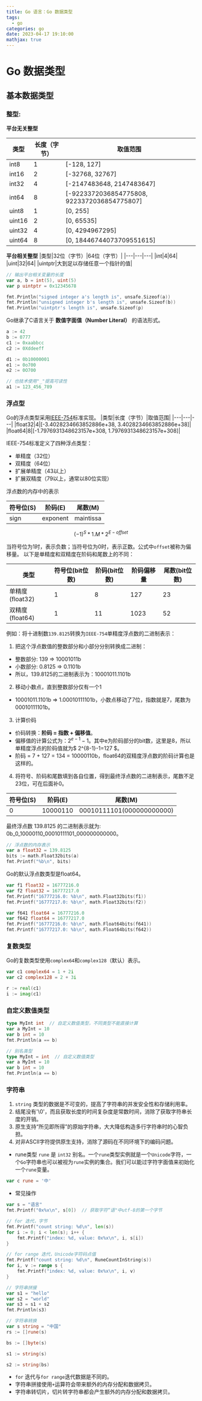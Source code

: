 ```yaml
---
title: Go 语言：Go 数据类型
tags:
  - go
categories: go
date: 2023-04-17 19:10:00
mathjax: true
---
```


# Go 数据类型

## 基本数据类型

### 整型:

**平台无关整型**

|类型|长度（字节）|取值范围|
|---|---|---|
|int8|1|[-128, 127]|
|int16|2|[-32768, 32767]|
|int32|4|[-2147483648, 2147483647]|
|int64|8|[-9223372036854775808, 9223372036854775807]|
|uint8|1|[0, 255]|
|uint16|2|[0, 65535]|
|uint32|4|[0, 4294967295]|
|uint64|8|[0, 18446744073709551615]|

**平台相关整型**
|类型|32位（字节）|64位（字节）|
|---|---|---|
|int|4|64|
|uint|32|64|
|uintptr|大到足以存储任意一个指针的值|

```go
// 输出平台相关变量的长度
var a, b = int(5), uint(5)
var p uintptr = 0x12345678

fmt.Println("signed integer a's length is", unsafe.Sizeof(a))
fmt.Println("unsigned integer b's length is", unsafe.Sizeof(b))
fmt.Println("uintptr's length is", unsafe.Sizeof(p)
```

Go继承了C语言关于 **数值字面值（Number Literal）** 的语法形式。
```go
a := 42
b := 0777
c1 := 0xaabbcc
c2 := 0Xddeeff

d1 := 0b10000001
e1 := 0o700
e2 := 0O700

// 也技术使用"_"提高可读性
a1 := 123_456_789

```

### 浮点型
Go的浮点类型采用[IEEE-754](https://zh.wikipedia.org/wiki/IEEE_754)标准实现。
|类型|长度（字节）|取值范围|
|---|---|---|
|float32|4|[-3.4028234663852886e+38, 3.4028234663852886e+38]|
|float64|8|[-1.7976931348623157e+308, 1.7976931348623157e+308]|

IEEE-754标准定义了四种浮点类型：
- 单精度（32位）
- 双精度（64位）
- 扩展单精度（43以上）
- 扩展双精度（79以上，通常以80位实现）

浮点数的内存中的表示

|符号位(S)|阶码(E)|尾数(M)|
|---|---|---|
|sign|exponent|maintissa|

$$
(-1)^S * 1.M * 2^{E-offset}
$$

当符号位为1时，表示负数；当符号位为0时，表示正数。公式中`offset`被称为偏移量。
以下是单精度和双精度在阶码和尾数上的不同：

|类型|符号位(bit位数)|阶码(bit位数)|阶码偏移量|尾数(bit位数)|
|---|---|---|---|---|
|单精度(float32)|1|8|127|23|
|双精度(float64)|1|11|1023|52|

例如：将十进制数`139.8125`转换为`IEEE-754`单精度浮点数的二进制表示：

1. 把这个浮点数值的整数部分和小部分分别转换成二进制：
- 整数部分: 139 => 10001011b
- 小数部分: 0.8125 => 0.1101b
- 所以，139.8125的二进制表示为：10001011.1101b

2. 移动小数点，直到整数部分仅有一个1
- 10001011.1101b => 1.00010111101b，小数点移动了7位，指数就是7，尾数为00010111101b。

3. 计算价码
- 价码转换：**阶码 = 指数 + 偏移值**。
- 偏移值的计算公式为：$2^{e-1} - 1$。其中e为阶码部分的bit数，这里是8，所以单精度浮点的阶码值就为$ 2^{8-1}-1=127 $。
- 阶码 = 7 + 127 = 134 = 10000110b，float64的双精度浮点数的阶码计算也是这样的。

4. 将符号、阶码和尾数填到各自位置，得到最终浮点数的二进制表示，尾数不足23位，可在后面补0。

|符号位(S)|阶码(E)|尾数(M)|
|---|---|---|
|0|10000110|00010111101(000000000000)|

最终浮点数 139.8125 的二进制表示就为: 0b_0_10000110_00010111101_000000000000。

```go
// 浮点数的内存表示
var a float32 = 139.8125
bits := math.Float32bits(a)
fmt.Printf("%b\n", bits)
```
Go的默认浮点数类型是float64。

```go
var f1 float32 = 16777216.0
var f2 float32 = 16777217.0
fmt.Printf("16777216.0: %b\n", math.Float32bits(f1))
fmt.Printf("16777217.0: %b\n", math.Float32bits(f2))

var f641 float64 = 16777216.0
var f642 float64 = 16777217.0
fmt.Printf("16777216.0: %b\n", math.Float64bits(f641))
fmt.Printf("16777217.0: %b\n", math.Float64bits(f642))
```

### 复数类型
Go的复数类型使用`complex64`和`complex128`（默认）表示。

```go
var c1 complex64 = 1 + 2i
var c2 complex128 = 2 + 3i

r := real(c1)
i := imag(c1)

```

### 自定义数值类型

```go
type MyInt int  // 自定义数值类型，不同类型不能直接计算
var a MyInt = 10
var b int = 10
fmt.Println(a == b)
```

```go
// 别名类型
type MyInt = int  // 自定义数值类型
var a MyInt = 10
var b int = 10
fmt.Println(a == b)
```

### 字符串

1. `string` 类型的数据是不可变的，提高了字符串的并发安全性和存储利用率。
2. 结尾没有'\0'，而且获取长度的时间复杂度是常数时间，消除了获取字符串长度的开销。
3. 原生支持“所见即所得”的原始字符串，大大降低构造多行字符串时的心智负担。
4. 对非ASCII字符提供原生支持，消除了源码在不同环境下的编码问题。

- rune类型
  `rune` 是 `int32` 别名。一个`rune`类型实例就是一个`Unicode`字符，一个`Go`字符串也可以被视为`rune`实例的集合。我们可以能过字符字面值来初始化一个`rune`变量。

```go
var c rune = '中'
```

- 常见操作
```go
var s = "语言"
fmt.Printf("0x%x\n", s[0])  // 获取字符“语"中utf-8的第一个字节

// for 迭代，字节
fmt.Printf("count string: %d\n", len(s))
for i := 0; i < len(s); i++ {
    fmt.Printf("index: %d, value: 0x%x\n", i, s[i])
}

// for range 迭代，Unicode字符码点值
fmt.Printf("count string: %d\n", RuneCountInString(s))
for i, v := range s {
    fmt.Printf("index: %d, value: 0x%x\n", i, v)
}

// 字符串拼接
var s1 = "hello"
var s2 = "world"
var s3 = s1 + s2
fmt.Println(s3)

// 字符串转换
var s string = "中国"
rs := []rune(s)

bs := []byte(s)

s1 := string(s)

s2 := string(bs)
```

- `for` 迭代与`for range`迭代数据是不同的。
- 字符串拼接使用`+`运算符会带来额外的内存分配和数据拷贝。
- 字符串转切片，切片转字符串都会产生额外的内存分配和数据拷贝。


